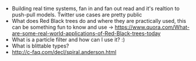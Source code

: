 
* Building real time systems, fan in and fan out read and it's realtion to push-pull models. Twitter use cases are pretty public
* What does Red Black trees do and where they are practically used, this can be something fun to know and use -> https://www.quora.com/What-are-some-real-world-applications-of-Red-Black-trees-today
* What is a particle filter and how can I use it? :)
* What is blittable types? 
* http://c-faq.com/decl/spiral.anderson.html
